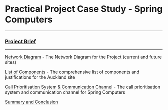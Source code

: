 # Practical Project Case Study - Spring Computers 

---

### [Project Brief](./Brief.md/)<br>

---

[Network Diagram](https://viewer.diagrams.net/?tags=%7B%7D&highlight=0000ff&edit=_blank&layers=1&nav=1&title=Assignment-Network#R7Z1Zc5s6FMc%2FjWfah3oQYn3M2naaNrn17TR5ylAj20ww8gV566e%2FwkYYJGJjzBaHTGdqBMi2%2Fj%2BOzjla3INX09Vn35pNvmMbuT1Zslc9eN2TZaDIci%2F8J9nrbYmuRQVj37Gji3YFA%2BcvigqlqHTu2ChIXUgwdokzSxcOseehIUmVWb6Pl%2BnLRthNv%2BvMGiOhYDC0XLH0t2OTybbUUKVd%2BRfkjCfsnYEUnZla7OKoIJhYNl4miuBND175GJPtq%2BnqCrlh47F22d53%2B8rZ%2BIP5yCN5bphIRPtXvVvd%2FhOYX%2FW%2FV9qj9c%2BnqJaF5c6jLxx9WLJmLUA%2F9yx8OV2NQ4n7QycY4v4QT2dzgvzg2fLs5xnyndkE%2BZYb9GfDHrwMXhAZht9fogcTMnXpS0BfzrDj0btuFvRDB1GZbQUTZEfXjhzXvcIu9jdvDiWoGaYeVkh8%2FIISZ0abv%2FgME4c26%2BUC%2BcShEt5Zf5D7gAOHONij5%2F5gQvA0ccGF64zDEwTPaKkVHQ1R%2BBFpAZ4T1%2FHomzK0wg8oNjtrQ1opWiWKIhk%2BIzxFxF%2FTS6KzECp9dXtT9FSYqrY9Xu4Y041t0SSBlx6xZEVUj%2BO6d8LTF5H2R3AgdxzUz4GsaRwHht4wB7DjoH4OFJO3B41zoHQcNMAB4O1B4%2F2CWpwDj7a%2F6zISptieuyjoQ6Arzx%2BoS%2FdCG%2Ffj89CdB7RRn3eXd5AccB50HhLdFCExVBESqFYEiX4YEuTZF6E3To887KG0rj6ee3YsIm0af%2F0YHvQNkx0%2FbY8hO75eJa%2B%2BXiePHqjRoV8sVGF%2FoxPLHyNymH5kp2IEUZpEw7PAINnwrMxHrkWcRTqyyFIjeoeHkPed8qpgHuJuglUS4Lk%2FRNF9yViAr0r0PGSuqm3jCFVtAIm%2FenFmjHKZWTlki4waHT0lzuxgCQ%2FWiQMelfrY2yp1uAd%2BY4wqUOjCeLDyMipWlZdRSo21Tly26TeCKig2K7J8SfTAe7Z5Ym8Xu0RH8yQLVUn12jyW03pDuBw0U%2FLbxEpgoXBXKhJad1cKqkji%2BU7kx3bO%2BB5nXJUEZ5x53gmQTSCCDJXXmT3JGQc5UnknG5nIzzrWzDA3DSSdtNhly%2B%2BmFTdXak5zxZ6pltgrxRSMjFbU9VeEqkDN9qpwkpGiGVqrPpB0Seps037bBFReaG2XZ0xiq2dYJ1iVdcqRWCyWK1B7zTlBGVbllx5cLexvwfh%2B6NrBi%2F9lNHlizlJbjAqQhc6rqBMk5BN0pTKjsq9pj7cpAfIXoU0JCPWBLN9%2BnuCAdLblQBLS1HnbYkiCZVGgyC4b%2Fj%2FFsmQCkKNTKZJQOtFTiQ0U6J3uPuUyUPuejsNuD2yXhRK6MMFXye32iJ4670FVbKHEnu8qCr8EUOlTSNJ0po1HRG%2FS0kRFggXgDcXUse3wbS6XE4egwczacLOkBlF4BkqwE7Iu8TkXJWNEK4MguYQRrUwZxBGt85cBQoOTAUhywzpo71AHReYfh%2BZ1EAfv3oEOJv88NG6WxJGEhygFd7YqiF2yAXRBBS1DBWBWpEJGhv4HIkvsv9DCwdIJI4Kz1QMaRl%2FnBIHiY6HFNqyWByMjuz3YhGznK4QCQUoFXQKiCrBeFcT4%2BifedhK34aTv6fmqAVgww9SQ9YwsWlWdxfWNe%2BM%2FDZ7Vu%2Fu7%2B8HPte2q4JOSY8ZNl0E9PXoBkOugFEnMclSVP81WPse8mU75010TnU%2BNNq98obkmsXIgrXJY%2FmAR2orepkSWYKZQ1UyzelWhg5n2liWooJnuG1SDM%2Fl501PASOOmalxF5SWnMulSC01NeY2unH1wS0Q0pP1Nn1dDTTlQUdUa5pgHUrmFqGVALpnH3usgtYQwWZHLQYyvSIE1IyaGAe8WMaNViGkSKAcxhbdidSNWaIZA1xOlvAmJq0itWcMcy4Y6DY%2FUkF%2FjVbWGhSPNbulXVVGpyg9byCz%2BqGHpVzYlOaLSbqFo6QtFNcCDAEQQqloomgmCliOA7EAo3SKwfAgbToZNY9BtKNIABhqQWoZBjjixw6B0DLQ0Bs13CiVPykysztV6qfmUxknrUaQ%2BSC9JAXo1Oe29nvbBlANztloS6ahchAL58c7cczO5EVYByIpDHe2tL0o4DStmNTqsSsaqUBbkfLBqV17mfLASZ86WhJUkn8xV5grPNvalzENtC51c2hAWHoSEXEWgZjor2wzodKNX6%2FSFvYNGh129do0unQ%2BeXVa7bVGrLEn8tOPG09pal9ZuYsW6BAUSmk5hsIo7EmolgfOxG09o6l1eu4muQZX7stoyEuSOhPpJgJJAQvNdQ5fdzhHyaLkj8nZlt4EiEFc4ZQRMkd6as0b6Wea4c8PFWruDqxK4zjLTnR%2BudmW6zw2uLt9dBqNyqxilfwKjhRdF6GJdNacV9S7rvad12Gqcwy5gu7Le%2FFKIeLXf0WsquGWCUKkXT0NMZ97OydxHtGzgkPA%2FkddoAX%2FeVfsJmEfYI9EvuckKO44qBhmxZLyeXwgnX2XumEnT%2FGYKPT5qjKfaJxniJSotbGQs7BEDnKsYwIS8qW5eDzG195ve5nhjgr1Yk%2FPUg0uzqhmL3CsT46vpjL6Nfq%2FX4Md%2Fq5%2B%2FFqb83cr4PcIfaEkLLubDF9fy7N0z8uEiCGiDTOmX%2F3iu8kCWE2GbbMpN6yMf9nO6rearmdyrcz5ERvqzqo3mM1Go4qcCOxRymQXA777bOAwlZxdL%2Bp2AXRyVzqdXt%2Ftu7iB93yPVkvBH3LwVFt3eJM4%2FsYqqW1Se2bAVhedlbOpc1k7TufDc16e%2FtTlpGjcnLd6h6Vg4dX5OWnWr5S8fZ4vHe31F7icOXLm%2F1sbn%2BwyfN44HadeDgk2LbqqZE8d1gvAEmWxORxshSngUlyU85WDrKY%2Bwvz3rhP%2BP5t4w7M9ob0XWrznOrdi1T%2BgQM%2FB%2BvY9kjzgTNSPOlCU1axNFXv4cnSQ93P2Q%2B5aL0OEJd0YMr%2Fgf) - The Network Diagram for the Project (current and future sites) <br>

[List of Components](https://view.officeapps.live.com/op/view.aspx?src=https%3A%2F%2Fraw.githubusercontent.com%2F20220856%2FRR-20220856.github.io%2Fmain%2FTechnical-Support%2FAssignments%2FPractical-Project%2FList-Comp-Final.xlsx&wdOrigin=BROWSELINK) - The comprehensive list of components and justifications for the Auckland site

[Call Prioritisation System & Communication Channel](./Prioritisation-System.md/) - The call prioritisation system and communication channel for Spring Computers

[Summary and Conclusion](./Summary.md/)

